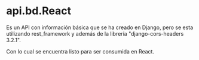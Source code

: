 # api.bd.React
Es un API con información básica que se ha creado en Django, pero se esta utilizando rest_framework y además de la librería "django-cors-headers 3.2.1".

Con lo cual se encuentra listo para ser consumida en React.
